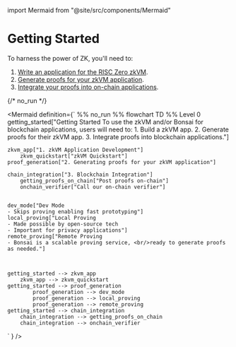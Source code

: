 import Mermaid from "@site/src/components/Mermaid"

# Getting Started

To harness the power of ZK, you'll need to:

1. [Write an application for the RISC Zero zkVM][zkvm-quickstart].
2. [Generate proofs for your zkVM application][bonsai-quickstart].
3. [Integrate your proofs into on-chain applications][bonsai-on-eth].

{/* no_run */}

<Mermaid
  definition={`
  %% no_run %%
  flowchart TD
    %% Level 0
    getting_started["Getting Started
    To use the zkVM and/or Bonsai for blockchain applications, users will need to:
    1. Build a zkVM app.
    2. Generate proofs for their zkVM app.
    3. Integrate proofs into blockchain applications."]



    zkvm_app["1. zkVM Application Development"]
        zkvm_quickstart["zkVM Quickstart"]
    proof_generation["2. Generating proofs for your zkVM application"]

    chain_integration["3. Blockchain Integration"]
        getting_proofs_on_chain["Post proofs on-chain"]
        onchain_verifier["Call our on-chain verifier"]


    dev_mode["Dev Mode
    - Skips proving enabling fast prototyping"]
    local_proving["Local Proving
    - Made possible by open-source tech
    - Important for privacy applications"]
    remote_proving["Remote Proving
    - Bonsai is a scalable proving service, <br/>ready to generate proofs as needed."]



    getting_started --> zkvm_app
        zkvm_app --> zkvm_quickstart
    getting_started --> proof_generation
            proof_generation --> dev_mode
            proof_generation --> local_proving
            proof_generation --> remote_proving
    getting_started --> chain_integration
        chain_integration --> getting_proofs_on_chain
        chain_integration --> onchain_verifier
  `
}
/>

[bonsai-on-eth]: ./blockchain-integration/bonsai-on-eth.md
[bonsai-quickstart]: ./generating-proofs/proving-options.md
[zkvm-quickstart]: ./zkvm/quickstart.md
